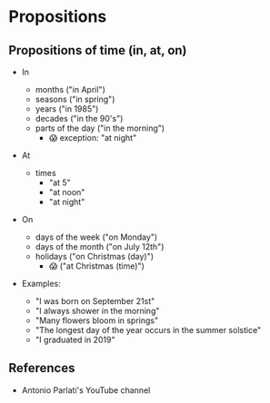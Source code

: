 # Propositions

## Propositions of time (in, at, on)

- In
  - months ("in April")
  - seasons ("in spring")
  - years ("in 1985")
  - decades ("in the 90's")
  - parts of the day ("in the morning")
    - 😱 exception: "at night"

- At
  - times
    - "at 5"
    - "at noon"
    - "at night"

- On
  - days of the week ("on Monday")
  - days of the month ("on July 12th")
  - holidays ("on Christmas (day)")
    - 😱 ("at Christmas (time)")

- Examples:
  - "I was born on September 21st"
  - "I always shower in the morning"
  - "Many flowers bloom in springs"
  - "The longest day of the year occurs in the summer solstice"
  - "I graduated in 2019"

## References

- Antonio Parlati's YouTube channel